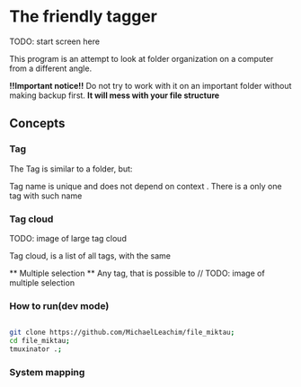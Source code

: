 # The friendly tagger

TODO: start screen here

This program is an attempt to look at folder 
organization on a computer from a different angle.

**!!Important notice!!** Do not try to work with it on 
an important folder without making backup first. 
**It will mess with your file structure**


## Concepts 

### Tag

The Tag is similar to a folder, but:

Tag name is unique and does not depend on context . There is a only one tag with such name


### Tag cloud





TODO: image of large tag cloud

Tag cloud, is a list of all tags, with the same 

** Multiple selection ** Any tag, that is possible to 
// TODO: image of multiple selection


### How to run(dev mode)

```bash

git clone https://github.com/MichaelLeachim/file_miktau;
cd file_miktau;
tmuxinator .;

```


### System mapping


